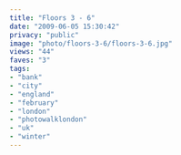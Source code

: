 ```yaml
---
title: "Floors 3 - 6"
date: "2009-06-05 15:30:42"
privacy: "public"
image: "photo/floors-3-6/floors-3-6.jpg"
views: "44"
faves: "3"
tags:
- "bank"
- "city"
- "england"
- "february"
- "london"
- "photowalklondon"
- "uk"
- "winter"
---
```

<a href="/photos/2009/06/05/floors-3-6" rel="nofollow"></a>
